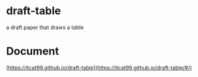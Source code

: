 # draft-table

a draft paper that draws a table

# Document

[https://itcat99.github.io/draft-table](https://itcat99.github.io/draft-table/#/)
